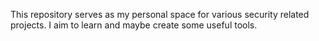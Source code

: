 This repository serves as my personal space for various security related projects. I aim to learn and maybe create some useful tools.
